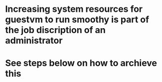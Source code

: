 # Increasing system resources for guestvm to run smoothy is part of the job discription of an administrator #
# See steps below on how to archieve this #

